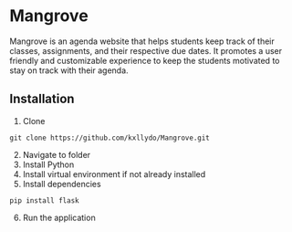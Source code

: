 # Mangrove

Mangrove is an agenda website that helps students keep track of their classes, assignments, and their respective due dates. It promotes a user friendly and customizable experience to keep the students motivated to
stay on track with their agenda.

## Installation

1. Clone
```
git clone https://github.com/kxllydo/Mangrove.git
```

2. Navigate to folder
3. Install Python
4. Install virtual environment if not already installed
5. Install dependencies
```
pip install flask
```
6. Run the application
